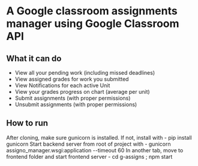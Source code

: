 # A Google classroom assignments manager using Google Classroom API

## What it can do
+ View all your pending work (including missed deadlines)
+ View assigned grades for work you submitted
+ View Notifications for each active Unit
+ View your grades progress on chart (average per unit)
+ Submit assignments (with proper permissions)
+ Unsubmit assignments (with proper permissions)

## How to run
After cloning, make sure gunicorn is installed. If not, install with
    - pip install gunicorn
Start backend server from root of project with - gunicorn assigno_manager.wsgi:application --timeout 60
In another tab, move to frontend folder and start frontend server - cd g-assigns ; npm start
